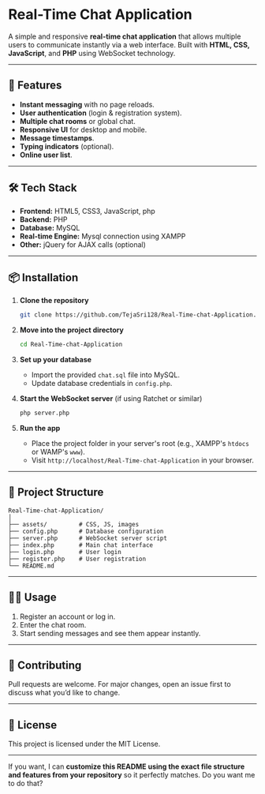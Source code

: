 # Real-Time Chat Application

A simple and responsive **real-time chat application** that allows multiple users to communicate instantly via a web interface. Built with **HTML, CSS, JavaScript**, and **PHP** using WebSocket technology.

---

## 🚀 Features

* **Instant messaging** with no page reloads.
* **User authentication** (login & registration system).
* **Multiple chat rooms** or global chat.
* **Responsive UI** for desktop and mobile.
* **Message timestamps**.
* **Typing indicators** (optional).
* **Online user list**.

---

## 🛠️ Tech Stack

* **Frontend:** HTML5, CSS3, JavaScript, php
* **Backend:** PHP
* **Database:** MySQL
* **Real-time Engine:** Mysql connection using XAMPP
* **Other:** jQuery for AJAX calls (optional)

---

## 📦 Installation

1. **Clone the repository**

   ```bash
   git clone https://github.com/TejaSri128/Real-Time-chat-Application.git
   ```

2. **Move into the project directory**

   ```bash
   cd Real-Time-chat-Application
   ```

3. **Set up your database**

   * Import the provided `chat.sql` file into MySQL.
   * Update database credentials in `config.php`.

4. **Start the WebSocket server** (if using Ratchet or similar)

   ```bash
   php server.php
   ```

5. **Run the app**

   * Place the project folder in your server's root (e.g., XAMPP's `htdocs` or WAMP's `www`).
   * Visit `http://localhost/Real-Time-chat-Application` in your browser.

---

## 📂 Project Structure

```
Real-Time-chat-Application/
│
├── assets/         # CSS, JS, images
├── config.php      # Database configuration
├── server.php      # WebSocket server script
├── index.php       # Main chat interface
├── login.php       # User login
├── register.php    # User registration
└── README.md
```

---

## 🧑‍💻 Usage

1. Register an account or log in.
2. Enter the chat room.
3. Start sending messages and see them appear instantly.

---

## 🤝 Contributing

Pull requests are welcome. For major changes, open an issue first to discuss what you’d like to change.

---

## 📜 License

This project is licensed under the MIT License.

---

If you want, I can **customize this README using the exact file structure and features from your repository** so it perfectly matches. Do you want me to do that?
